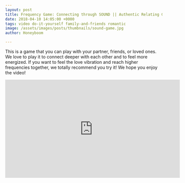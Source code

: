 ```yaml
---
layout: post
title: Frequency Game: Connecting through SOUND || Authentic Relating Games
date: 2018-04-10 14:05:00 +0000
tags: video do-it-yourself family-and-friends romantic
image: /assets/images/posts/thumbnails/sound-game.jpg
author: Honeyboom

---
```

This is a game that you can play with your partner, friends, or loved ones. We love to play it to connect deeper with each other and to feel more energized. If you want to feel the love vibration and reach higher frequencies together, we totally recommend you try it! We hope you enjoy the video!

<div class="video-container"><iframe width="560" height="315" src="https://www.youtube.com/embed/xvQdcgne9nI" frameborder="0" allow="autoplay; encrypted-media" allowfullscreen></iframe></div>
